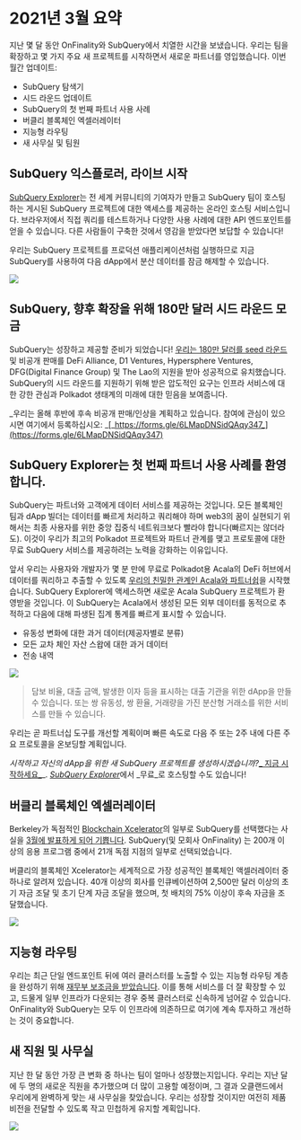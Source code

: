 # 2021년 3월 요약

지난 몇 달 동안 OnFinality와 SubQuery에서 치열한 시간을 보냈습니다. 우리는 팀을 확장하고 몇 가지 주요 새 프로젝트를 시작하면서 새로운 파트너를 영입했습니다. 이번 월간 업데이트:

-   SubQuery 탐색기
-   시드 라운드 업데이트
-   SubQuery의 첫 번째 파트너 사용 사례
-   버클리 블록체인 엑셀러레이터
-   지능형 라우팅
-   새 사무실 및 팀원

## SubQuery 익스플로러, 라이브 시작

[SubQuery Explorer](https://explorer.subquery.network/)는 전 세계 커뮤니티의 기여자가 만들고 SubQuery 팀이 호스팅하는 게시된 SubQuery 프로젝트에 대한 액세스를 제공하는 온라인 호스팅 서비스입니다. 브라우저에서 직접 쿼리를 테스트하거나 다양한 사용 사례에 대한 API 엔드포인트를 얻을 수 있습니다. 다른 사람들이 구축한 것에서 영감을 받았다면 보답할 수 있습니다!

우리는 SubQuery 프로젝트를 프로덕션 애플리케이션처럼 실행하므로 지금 SubQuery를 사용하여 다음 dApp에서 분산 데이터를 잠금 해제할 수 있습니다.


![](https://miro.medium.com/max/1400/1*GE-Y6XKNOkj_MKY4ZuM5oQ.png)

## **SubQuery, 향후 확장을 위해 180만 달러 시드 라운드 모금**

SubQuery는 성장하고 제공할 준비가 되었습니다! [우리는 180만 달러를 seed 라운드](https://subquery.medium.com/subquery-raises-1-8m-seed-round-for-future-expansion-3348c1f2a931) 및 비공개 판매를 DeFi Alliance, D1 Ventures, Hypersphere Ventures, DFG(Digital Finance Group) 및 The Lao의 지원을 받아 성공적으로 유치했습니다. SubQuery의 시드 라운드를 지원하기 위해 받은 압도적인 요구는 인프라 서비스에 대한 강한 관심과 Polkadot 생태계의 미래에 대한 믿음을 보여줍니다.

_우리는 올해 후반에 후속 비공개 판매/인상을 계획하고 있습니다. 참여에 관심이 있으시면 여기에서 등록하십시오: _[_https://forms.gle/6LMapDNSidQAqy347_](https://forms.gle/6LMapDNSidQAqy347)

## **SubQuery Explorer는 첫 번째 파트너 사용 사례를 환영합니다.**

SubQuery는 파트너와 고객에게 데이터 서비스를 제공하는 것입니다. 모든 블록체인 팀과 dApp 빌더는 데이터를 빠르게 처리하고 쿼리해야 하며 web3의 꿈이 실현되기 위해서는 최종 사용자를 위한 중앙 집중식 네트워크보다 빨라야 합니다(빠르지는 않더라도). 이것이 우리가 최고의 Polkadot 프로젝트와 파트너 관계를 맺고 프로토콜에 대한 무료 SubQuery 서비스를 제공하려는 노력을 강화하는 이유입니다.

앞서 우리는 사용자와 개발자가 몇 분 만에 무료로 Polkadot용 Acala의 DeFi 허브에서 데이터를 쿼리하고 추출할 수 있도록 [우리의 친밀한 관계인 Acala와 파트너쉽](https://subquery.medium.com/subquery-integrates-acala-to-aggregate-and-serve-defi-data-to-polkadot-and-kusama-builders-fc9af6a7aae1)을 시작했습니다. SubQuery Explorer에 액세스하면 새로운 Acala SubQuery 프로젝트가 환영받을 것입니다. 이 SubQuery는 Acala에서 생성된 모든 외부 데이터를 동적으로 추적하고 다음에 대해 파생된 집계 통계를 빠르게 표시할 수 있습니다.

-   유동성 변화에 대한 과거 데이터(제공자별로 분류)
-   모든 교차 체인 자산 스왑에 대한 과거 데이터
-   전송 내역

![](https://miro.medium.com/max/1400/0*LOig1jNfPTuVk73D)

> 담보 비율, 대출 금액, 발생한 이자 등을 표시하는 대출 기관을 위한 dApp을 만들 수 있습니다. 또는 쌍 유동성, 쌍 환율, 거래량을 가진 분산형 거래소를 위한 서비스를 만들 수 있습니다.

우리는 곧 파트너십 도구를 개선할 계획이며 빠른 속도로 다음 주 또는 2주 내에 다른 주요 프로토콜을 온보딩할 계획입니다.

_시작하고 자신의 dApp을 위한 새 SubQuery 프로젝트를 생성하시겠습니까?_[_ 지금 시작하세요_](https://doc.subquery.network/quickstart.html)_. [_SubQuery Explorer_](https://subquery.medium.com/announcing-the-subquery-explorer-48c051483730)에서 _무료_로 호스팅할 수도 있습니다!

## **버클리 블록체인 엑셀러레이터**

Berkeley가 독점적인 [Blockchain Xcelerator](https://www.xcelerator.berkeley.edu/)의 일부로 SubQuery를 선택했다는 사실을 [3월에 발표하게 되어 기쁩니다](https://subquery.medium.com/subquery-joins-berkeleys-blockchain-xcelerator-7ea81f96af73). SubQuery(및 모회사 OnFinality) 는 200개 이상의 응용 프로그램 중에서 21개 독점 지점의 ​​일부로 선택되었습니다.

버클리의 블록체인 Xcelerator는 세계적으로 가장 성공적인 블록체인 액셀러레이터 중 하나로 알려져 있습니다. 40개 이상의 회사를 인큐베이션하여 2,500만 달러 이상의 초기 자금 조달 및 초기 단계 자금 조달을 했으며, 첫 배치의 75% 이상이 후속 자금을 조달했습니다.

![](https://miro.medium.com/max/1400/0*t-_mRJaTnGDQO-VI)

## **지능형 라우팅**

우리는 최근 단일 엔드포인트 뒤에 여러 클러스터를 노출할 수 있는 지능형 라우팅 계층을 완성하기 위해 [재무부 보조금을 받았습니다](https://kusama.polkassembly.io/treasury/72). 이를 통해 서비스를 더 잘 확장할 수 있고, 드물게 일부 인프라가 다운되는 경우 중복 클러스터로 신속하게 넘어갈 수 있습니다. OnFinality와 SubQuery는 모두 이 인프라에 의존하므로 여기에 계속 투자하고 개선하는 것이 중요합니다.

## **새 직원 및 사무실**

지난 한 달 동안 가장 큰 변화 중 하나는 팀이 얼마나 성장했는지입니다. 우리는 지난 달에 두 명의 새로운 직원을 추가했으며 더 많이 고용할 예정이며, 그 결과 오클랜드에서 우리에게 완벽하게 맞는 새 사무실을 찾았습니다. 우리는 성장할 것이지만 여전히 제품 비전을 전달할 수 있도록 작고 민첩하게 유지할 계획입니다.

![](https://miro.medium.com/max/1400/1*cJZxerXHfgVGu4-7h2xw4Q.jpeg)
